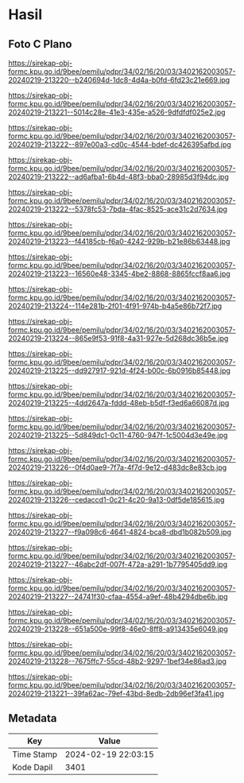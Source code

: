 # Hasil

## Foto C Plano

https://sirekap-obj-formc.kpu.go.id/9bee/pemilu/pdpr/34/02/16/20/03/3402162003057-20240219-213220--b240694d-1dc8-4d4a-b0fd-6fd23c21e669.jpg

https://sirekap-obj-formc.kpu.go.id/9bee/pemilu/pdpr/34/02/16/20/03/3402162003057-20240219-213221--5014c28e-41e3-435e-a526-9dfdfdf025e2.jpg

https://sirekap-obj-formc.kpu.go.id/9bee/pemilu/pdpr/34/02/16/20/03/3402162003057-20240219-213222--897e00a3-cd0c-4544-bdef-dc426395afbd.jpg

https://sirekap-obj-formc.kpu.go.id/9bee/pemilu/pdpr/34/02/16/20/03/3402162003057-20240219-213222--ad6afba1-6b4d-48f3-bba0-28985d3f94dc.jpg

https://sirekap-obj-formc.kpu.go.id/9bee/pemilu/pdpr/34/02/16/20/03/3402162003057-20240219-213222--5378fc53-7bda-4fac-8525-ace31c2d7634.jpg

https://sirekap-obj-formc.kpu.go.id/9bee/pemilu/pdpr/34/02/16/20/03/3402162003057-20240219-213223--f44185cb-f6a0-4242-929b-b21e86b63448.jpg

https://sirekap-obj-formc.kpu.go.id/9bee/pemilu/pdpr/34/02/16/20/03/3402162003057-20240219-213223--16560e48-3345-4be2-8868-8865fccf8aa6.jpg

https://sirekap-obj-formc.kpu.go.id/9bee/pemilu/pdpr/34/02/16/20/03/3402162003057-20240219-213224--114e281b-2f01-4f91-974b-b4a5e86b72f7.jpg

https://sirekap-obj-formc.kpu.go.id/9bee/pemilu/pdpr/34/02/16/20/03/3402162003057-20240219-213224--865e9f53-91f8-4a31-927e-5d268dc36b5e.jpg

https://sirekap-obj-formc.kpu.go.id/9bee/pemilu/pdpr/34/02/16/20/03/3402162003057-20240219-213225--dd927917-921d-4f24-b00c-6b0916b85448.jpg

https://sirekap-obj-formc.kpu.go.id/9bee/pemilu/pdpr/34/02/16/20/03/3402162003057-20240219-213225--4dd2647a-fddd-48eb-b5df-f3ed6a66087d.jpg

https://sirekap-obj-formc.kpu.go.id/9bee/pemilu/pdpr/34/02/16/20/03/3402162003057-20240219-213225--5d849dc1-0c11-4760-947f-1c5004d3e49e.jpg

https://sirekap-obj-formc.kpu.go.id/9bee/pemilu/pdpr/34/02/16/20/03/3402162003057-20240219-213226--0f4d0ae9-7f7a-4f7d-9e12-d483dc8e83cb.jpg

https://sirekap-obj-formc.kpu.go.id/9bee/pemilu/pdpr/34/02/16/20/03/3402162003057-20240219-213226--cedaccd1-0c21-4c20-9a13-0df5de185615.jpg

https://sirekap-obj-formc.kpu.go.id/9bee/pemilu/pdpr/34/02/16/20/03/3402162003057-20240219-213227--f9a098c6-4641-4824-bca8-dbd1b082b509.jpg

https://sirekap-obj-formc.kpu.go.id/9bee/pemilu/pdpr/34/02/16/20/03/3402162003057-20240219-213227--46abc2df-007f-472a-a291-1b7795405dd9.jpg

https://sirekap-obj-formc.kpu.go.id/9bee/pemilu/pdpr/34/02/16/20/03/3402162003057-20240219-213227--24741f30-cfaa-4554-a9ef-48b4294dbe6b.jpg

https://sirekap-obj-formc.kpu.go.id/9bee/pemilu/pdpr/34/02/16/20/03/3402162003057-20240219-213228--651a500e-99f8-46e0-8ff8-a913435e6049.jpg

https://sirekap-obj-formc.kpu.go.id/9bee/pemilu/pdpr/34/02/16/20/03/3402162003057-20240219-213228--7675ffc7-55cd-48b2-9297-1bef34e86ad3.jpg

https://sirekap-obj-formc.kpu.go.id/9bee/pemilu/pdpr/34/02/16/20/03/3402162003057-20240219-213221--39fa62ac-79ef-43bd-8edb-2db96ef3fa41.jpg


## Metadata

| Key        | Value               |
| ---------- | ------------------- |
| Time Stamp | 2024-02-19 22:03:15 |
| Kode Dapil | 3401                |



